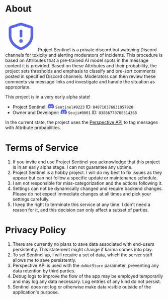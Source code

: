 # About

![Sentinel Icon (purple shield with exclamation mark)](./images/sentinel_no_bg_100.png) Project Sentinel is a private discord bot watching Discord channels for toxicity and alerting moderators of incidents. This procedure is based on Attributes that a pre-trained AI model spots in the message content it is provided. Based on these Attributes and their probability, the project sets thresholds and emphasis to classify and pre-sort comments posted in specified Discord channels. Moderators can then review these comments via message links and investigate and handle the situation as appropriate.

This project is in a very early alpha state!

- Project Sentinel: ![discord clyde icon](./images/clyde_20.png) `Sentinel#9223` ID: `840710376831057920`
- Owner and Developer: ![discord clyde icon](./images/clyde_20.png) `Souji#0001` ID: `83886770768314368`

In the current state, the project uses the [Perspective API](https://perspectiveapi.com/) to tag messages with Attribute probabilities.

# Terms of Service

1. If you invite and use Project Sentinel you acknowledge that this project is in an early alpha stage. I can not guarantee any uptime.
2. Project Sentinel is a hobby project. I will do my best to fix issues as they appear but can not follow a specific update or maintenance schedule.
3. I am not responsible for miss-categorization and the actions following it.
4. Settings can not be dynamically changed and require backend changes. Please do not expect immediate changes at all times and pick your settings carefully.
5. I keep the right to terminate this service at any time. I don't need a reason for it, and this decision can only affect a subset of parties.

# Privacy Policy

1. There are currently no plans to save data associated with end-users persistently. This statement might change if karma comes into play.
2. To set Sentinel up, I will require a set of data, which the server staff allows me to save persistently.
3. Perspective API is used with the `doNotStore` parameter, preventing any data retention by third parties.
4. Debug logs to improve the flow of the app may be employed temporarily and may log any data necessary. Log entries of any kind do not persist.
5. Sentinel does not log or otherwise make data visible outside of the application's purpose.
